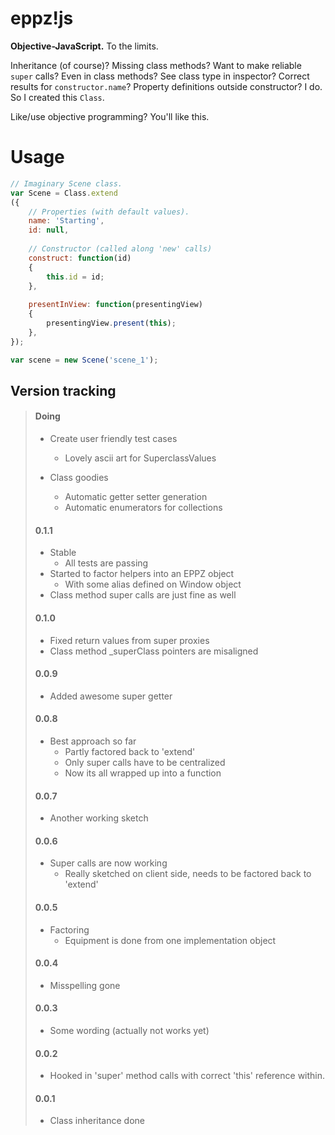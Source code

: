 eppz!js
=======

**Objective-JavaScript.** To the limits. 

Inheritance (of course)? Missing class methods? Want to make reliable `super` calls? Even in class methods? See class type in inspector? Correct results for `constructor.name`? Property definitions outside constructor? I do. So I created this `Class`.

Like/use objective programming? You'll like this.


# Usage

```JavaScript
// Imaginary Scene class.
var Scene = Class.extend
({
    // Properties (with default values).
    name: 'Starting',
    id: null,
    
    // Constructor (called along 'new' calls)
    construct: function(id)
    {
        this.id = id;
    },
    
    presentInView: function(presentingView)
    {
        presentingView.present(this);
    },
});

var scene = new Scene('scene_1');
```


## Version tracking

> #### Doing
>
> + Create user friendly test cases
>   + Lovely ascii art for SuperclassValues
>
> + Class goodies
>   + Automatic getter setter generation
>   + Automatic enumerators for collections
> 
> 
> #### 0.1.1
> 
> + Stable
>   + All tests are passing
> + Started to factor helpers into an EPPZ object
>   + With some alias defined on Window object
> + Class method super calls are just fine as well
> 
> 
> #### 0.1.0
> 
> + Fixed return values from super proxies
> + Class method _superClass pointers are misaligned
> 
> 
> #### 0.0.9
> 
> + Added awesome super getter
> 
> 
> #### 0.0.8
> 
> + Best approach so far
>   + Partly factored back to 'extend'
>   + Only super calls have to be centralized
>   + Now its all wrapped up into a function
> 
> 
> #### 0.0.7
> 
> + Another working sketch
> 
> 
> #### 0.0.6
> 
> + Super calls are now working
>   + Really sketched on client side, needs to be factored back to 'extend'
> 
> 
> #### 0.0.5
> 
> + Factoring
>   + Equipment is done from one implementation object
> 
> 
> #### 0.0.4
> 
> + Misspelling gone
>  
> 
> #### 0.0.3
> 
> + Some wording (actually not works yet)
>  
> 
> #### 0.0.2
> 
> + Hooked in 'super' method calls with correct 'this' reference within.
>  
> 
> #### 0.0.1
> 
> + Class inheritance done
